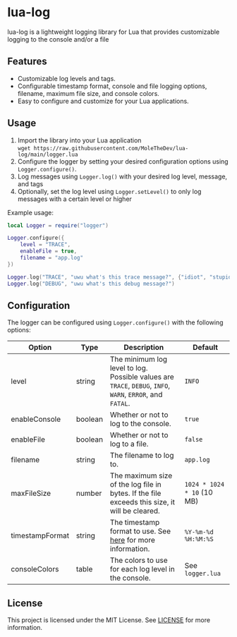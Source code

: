 # lua-log

lua-log is a lightweight logging library for Lua that provides customizable logging to the console and/or a file

## Features

- Customizable log levels and tags.
- Configurable timestamp format, console and file logging options, filename, maximum file size, and console colors.
- Easy to configure and customize for your Lua applications.

## Usage

1. Import the library into your Lua application<br>
`wget https://raw.githubusercontent.com/MoleTheDev/lua-log/main/logger.lua`
2. Configure the logger by setting your desired configuration options using `Logger.configure()`.
3. Log messages using `Logger.log()` with your desired log level, message, and tags
4. Optionally, set the log level using `Logger.setLevel()` to only log messages with a certain level or higher

Example usage:

```lua
local Logger = require("logger")

Logger.configure({
    level = "TRACE",
    enableFile = true,
    filename = "app.log"
})

Logger.log("TRACE", "uwu what's this trace message?", {"idiot", "stupid"})
Logger.log("DEBUG", "uwu what's this debug message?")
```

## Configuration

The logger can be configured using `Logger.configure()` with the following options:

| Option | Type | Description | Default |
| --- | --- | --- | --- |
| level | string | The minimum log level to log. Possible values are `TRACE`, `DEBUG`, `INFO`, `WARN`, `ERROR`, and `FATAL`. | `INFO` |
| enableConsole | boolean | Whether or not to log to the console. | `true` |
| enableFile | boolean | Whether or not to log to a file. | `false` |
| filename | string | The filename to log to. | `app.log` |
| maxFileSize | number | The maximum size of the log file in bytes. If the file exceeds this size, it will be cleared. | `1024 * 1024 * 10` (10 MB) |
| timestampFormat | string | The timestamp format to use. See [here](https://www.lua.org/pil/22.1.html) for more information. | `%Y-%m-%d %H:%M:%S` |
| consoleColors | table | The colors to use for each log level in the console. | See `logger.lua` |

## License

This project is licensed under the MIT License. See [LICENSE](LICENSE) for more information.